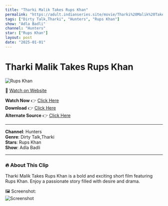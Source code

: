 ```yaml
---
title: "Tharki Malik Takes Rups Khan"
permalink: "https://adult.indianseries.site/movie/Tharki%20Malik%20Takes%20Rups%20Khan"
tags: ["Dirty Talk,Tharki", "Hunters", "Rups Khan"]
show: "Adla Badli"
channel: "Hunters"
star: ["Rups Khan"]
layout: post
date: "2025-01-01"
---
```


# Tharki Malik Takes Rups Khan

![Rups Khan](https://shorts.desisins.com/wp-content/uploads/2024/03/Rups-Khan-in-Adla-Badli-Hunters-Besharams-DesiSins.com_.jpg)

🔗 [Watch on Website](https://adult.indianseries.site/movie/Tharki%20Malik%20Takes%20Rups%20Khan)

**Watch Now** 👉 [Click Here](https://adult.indianseries.site/movie/Tharki%20Malik%20Takes%20Rups%20Khan)  
**Download** 👉 [Click Here](https://adult.indianseries.site/movie/Tharki%20Malik%20Takes%20Rups%20Khan)  
**Alternate Source** 👉 [Click Here](https://adult.indianseries.site/movie/Tharki%20Malik%20Takes%20Rups%20Khan)

---

**Channel**: Hunters  
**Genre**: Dirty Talk,Tharki  
**Stars**: Rups Khan  
**Show**: Adla Badli

---

### 🔥 About This Clip

Tharki Malik Takes Rups Khan is a bold and exciting short film featuring Rups Khan. Enjoy a passionate story filled with desire and drama.
 
🖼️ Screenshot:  
![Screenshot](https://shorts.desisins.com/wp-content/uploads/2024/03/Rups-Khan-in-Adla-Badli-Hunters-Besharams-DesiSins.com_.jpg)
